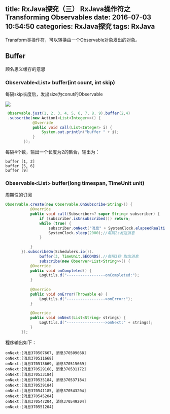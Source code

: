 title: RxJava探究（三） RxJava操作符之Transforming Observables
date: 2016-07-03 10:54:50
categories: RxJava探究
tags: RxJava
---

Transform类操作符，可以转换由一个Observable对象发出的对象。

## Buffer
顾名思义缓存的意思

### Observable<List<T>> buffer(int count, int skip)
每隔skip长度后，发出size为conut的Observable

![](http://reactivex.io/documentation/operators/images/buffer4.png)

```java
 Observable.just(1, 2, 3, 4, 5, 6, 7, 8, 9).buffer(2,4)
 .subscribe(new Action1<List<Integer>>() {
            @Override
            public void call(List<Integer> i) {
                System.out.println("buffer " + i);
            }
        });
```

每隔4个数，输出一个长度为2的集合，输出为：
```
buffer [1, 2]
buffer [5, 6]
buffer [9]
```

### Observable<List<T>> buffer(long timespan, TimeUnit unit)

周期性的订阅
```java
Observable.create(new Observable.OnSubscribe<String>() {  
           @Override  
           public void call(Subscriber<? super String> subscriber) {  
               if (subscriber.isUnsubscribed()) return;  
               while (true) {  
                   subscriber.onNext("消息" + SystemClock.elapsedRealtime());  
                   SystemClock.sleep(2000);//每隔2s发送消息  
               }  
  
           }  
       }).subscribeOn(Schedulers.io()).  
               buffer(3, TimeUnit.SECONDS).//每隔3秒 取出消息  
               subscribe(new Observer<List<String>>() {  
           @Override  
           public void onCompleted() {  
               LogUtils.d("-----------------onCompleted:");  
           }  
  
           @Override  
           public void onError(Throwable e) {  
               LogUtils.d("----------------->onError:");  
           }  
  
           @Override  
           public void onNext(List<String> strings) {  
               LogUtils.d("----------------->onNext:" + strings);  
           }  
       });  
```

程序输出如下：

```
onNext:[消息370507667, 消息370509668]
onNext:[消息370511668]
onNext:[消息370513669, 消息370515669]
onNext:[消息370529168, 消息370531172]
onNext:[消息370533184]
onNext:[消息370535184, 消息370537184]
onNext:[消息370539184]
onNext:[消息370541185, 消息370543204]
onNext:[消息370545204]
onNext:[消息370547204, 消息370549204]
onNext:[消息370551204]

```

